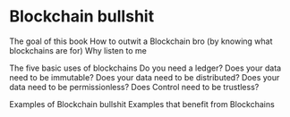 # Blockchain bullshit

The goal of this book
How to outwit a Blockchain bro (by knowing what blockchains are for)
Why listen to me

The five basic uses of blockchains
Do you need a ledger?
Does your data need to be immutable?
Does your data need to be distributed?
Does your data need to be permissionless?
Does Control need to be trustless?

Examples of Blockchain bullshit
Examples that benefit from Blockchains
